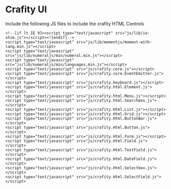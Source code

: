 # Crafity UI

Include the following JS files to include the crafity HTML Controls

	<!--[if lt IE 9]><script type="text/javascript" src="js/lib/ie-shim.js"></script><![endif]-->
	<script type="text/javascript" src="js/lib/momentjs/moment-with-lang.min.js"></script>
	<script type="text/javascript" src="js/lib/numeraljs/min/numeral.min.js"></script>
	<script type="text/javascript" src="js/lib/numeraljs/min/languages.min.js"></script>
	<script type="text/javascript" src="js/crafity.core.js"></script>
	<script type="text/javascript" src="js/crafity.core.EventEmitter.js"></script>
	<script type="text/javascript" src="js/crafity.keyboard.js"></script>
	<script type="text/javascript" src="js/crafity.html.Element.js"></script>
	<script type="text/javascript" src="js/crafity.html.Menu.js"></script>
	<script type="text/javascript" src="js/crafity.html.Searchbox.js"></script>
	<script type="text/javascript" src="js/crafity.Html.List.js"></script>
	<script type="text/javascript" src="js/crafity.Html.Grid.js"></script>
	<script type="text/javascript" src="js/crafity.Html.ButtonBar.js"></script>
	<script type="text/javascript" src="js/crafity.Html.Button.js"></script>
	<script type="text/javascript" src="js/crafity.Html.Form.js"></script>
	<script type="text/javascript" src="js/crafity.Html.Field.js"></script>
	<script type="text/javascript" src="js/crafity.Html.TextField.js"></script>
	<script type="text/javascript" src="js/crafity.Html.DateField.js"></script>
	<script type="text/javascript" src="js/crafity.Html.Selectbox.js"></script>
	<script type="text/javascript" src="js/crafity.Html.SelectField.js"></script>

